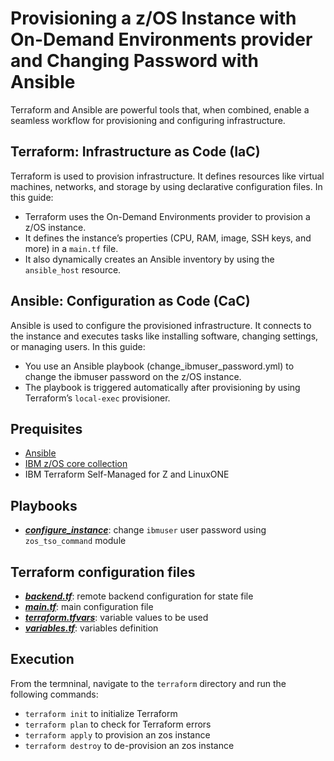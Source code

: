# Provisioning a z/OS Instance with On-Demand Environments provider and Changing Password with Ansible

Terraform and Ansible are powerful tools that, when combined, enable a seamless workflow for provisioning and configuring infrastructure.

## Terraform: Infrastructure as Code (IaC)
Terraform is used to provision infrastructure. It defines resources like virtual machines, networks, and storage by using declarative configuration files. In this guide:

- Terraform uses the On-Demand Environments provider to provision a z/OS instance.
- It defines the instance’s properties (CPU, RAM, image, SSH keys, and more) in a `main.tf` file.
- It also dynamically creates an Ansible inventory by using the `ansible_host` resource.

## Ansible: Configuration as Code (CaC)
Ansible is used to configure the provisioned infrastructure. It connects to the instance and executes tasks like installing software, changing settings, or managing users. In this guide:

- You use an Ansible playbook (change_ibmuser_password.yml) to change the ibmuser password on the z/OS instance.
- The playbook is triggered automatically after provisioning by using Terraform’s `local-exec` provisioner.

## Prequisites
- [Ansible](https://docs.ansible.com/ansible/latest/getting_started/index.html)
- [IBM z/OS core collection](https://galaxy.ansible.com/ui/repo/published/ibm/ibm_zos_core/)
- IBM Terraform Self-Managed for Z and LinuxONE
 
## Playbooks
- [***configure_instance***](playbook/configure_instance.yml): change `ibmuser` user password using `zos_tso_command` module

## Terraform configuration files
- [***backend.tf***](terraform/backend.tf): remote backend configuration for state file
- [***main.tf***](terraform/backend.tf): main configuration file
- [***terraform.tfvars***](terraform/terraform.tfvars): variable values to be used 
- [***variables.tf***](terraform/variables.tf): variables definition


## Execution
From the termninal, navigate to the `terraform` directory and run the following commands:
- `terraform init` to initialize Terraform
- `terraform plan` to check for Terraform errors
- `terraform apply` to provision an zos instance
- `terraform destroy` to de-provision an zos instance